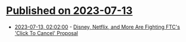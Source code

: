 # [Published on 2023-07-13](index.md)

* [2023-07-13, 02:02:00](https://news.slashdot.org/story/23/07/12/2252243/disney-netflix-and-more-are-fighting-ftcs-click-to-cancel-proposal?utm_source=rss1.0mainlinkanon&utm_medium=feed) - [Disney, Netflix, and More Are Fighting FTC's 'Click To Cancel' Proposal](https://news.slashdot.org/story/23/07/12/2252243/disney-netflix-and-more-are-fighting-ftcs-click-to-cancel-proposal?utm_source=rss1.0mainlinkanon&utm_medium=feed)
